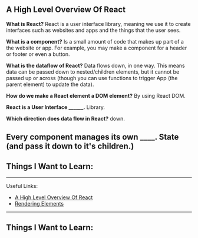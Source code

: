 ## A High Level Overview Of React

**What is React?**
React is a user interface library, meaning we use it to create interfaces such as websites and apps and the things that the user sees.

**What is a component?**
Is a small amount of code that makes up part of a the website or app. For example, you may make a component for a header or  footer or even a button. 

**What is the dataflow of React?**
Data flows down, in one way. This means data can be passed down to nested/children elements, but it cannot be passed up or across (though you can use functions to trigger App (the parent element) to update the data).

**How do we make a React element a DOM element?**
By using React DOM.

**React is a User Interface ______.**
Library.

**Which direction does data flow in React?**
down.

**Every component manages its own ____.**
State (and pass it down to it's children.)
---

## Things I Want to Learn:

---

Useful Links:
- [A High Level Overview Of React](https://www.youtube.com/watch?v=FRjlF74_EZk)
- [Rendering Elements](https://legacy.reactjs.org/docs/rendering-elements.html)

---

## Things I Want to Learn: